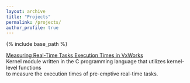 ```yaml
---
layout: archive
title: "Projects"
permalink: /projects/
author_profile: true
---
```


{% include base_path %}

[Measuring Real-Time Tasks Execution Times in VxWorks](https://github.com/axel-ra/Real-Time-Execution-Times-using-VxWorks.git) \
Kernel module written in the C programming language that
utilizes kernel-level functions \
to measure the execution times of pre-emptive real-time tasks.<br/>
